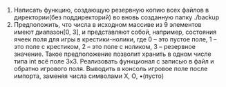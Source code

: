  1. Написать функцию, создающую резервную копию всех файлов в директории(без поддиректорий) во вновь созданную 
 папку ./backup
 2. Предположить, что числа в исходном массиве из 9 элементов имеют диапазон[0, 3], и представляют собой, например, 
 состояния ячеек поля для игры в крестики-нолики, где 0 – это пустое поле, 1 – это поле с крестиком, 2 – это поле 
 с ноликом, 3 – резервное значение. Такое предположение позволит хранить в одном числе типа int всё поле 3х3. 
 Реализовать функционал с записью в файл и обратно игрового поля. Выводить в консоль игровое поле после импорта, 
 заменяя числа символами X, O, •(пусто)

